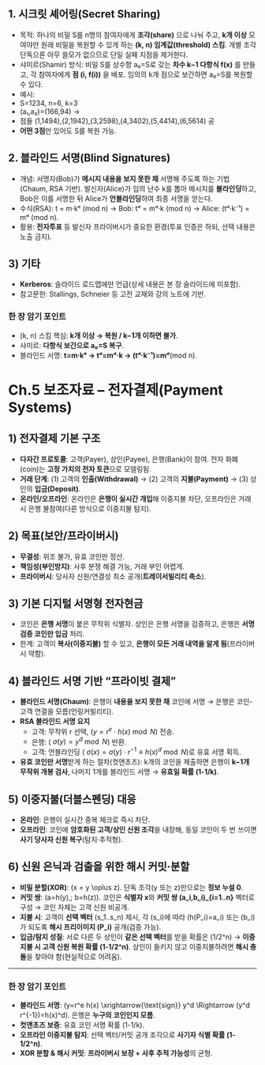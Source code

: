 ## 1. 시크릿 셰어링(Secret Sharing)

- 목적: 하나의 비밀 S를 n명의 참여자에게 **조각(share)** 으로 나눠 주고, **k개 이상** 모여야만 원래 비밀을 복원할 수 있게 하는 **(k, n) 임계값(threshold) 스킴**. 개별 조각 단독으론 아무 쓸모가 없으므로 단일 실패 지점을 제거한다.
- 샤미르(Shamir) 방식: 비밀 S를 상수항 a₀=S로 갖는 **차수 k−1 다항식 f(x)** 를 만들고, 각 참여자에게 **점 (i, f(i))** 을 배포. 임의의 k개 점으로 보간하면 a₀=S를 복원할 수 있다.
- 예시:
- S=1234, n=6, k=3
- (a₁,a₂)=(166,94) →
- 점들 (1,1494),(2,1942),(3,2598),(4,3402),(5,4414),(6,5614) 공
- **어떤 3점**만 있어도 S를 복원 가능.

## 2. 블라인드 서명(Blind Signatures)

- 개념: 서명자(Bob)가 **메시지 내용을 보지 못한 채** 서명해 주도록 하는 기법(Chaum, RSA 기반). 발신자(Alice)가 임의 난수 k를 뽑아 메시지를 **블라인딩**하고, Bob은 이를 서명한 뒤 Alice가 **언블라인딩**하여 최종 서명을 얻는다.
- 수식(RSA): t = m·kᵉ (mod n) → Bob: tᵈ = mᵈ·k (mod n) → Alice: (tᵈ·k⁻¹) = mᵈ (mod n).
- 활용: **전자투표** 등 발신자 프라이버시가 중요한 환경(투표 인증은 하되, 선택 내용은 노출 금지).

## 3) 기타

- **Kerberos**: 슬라이드 로드맵에만 언급(상세 내용은 본 장 슬라이드에 미포함).
- 참고문헌: Stallings, Schneier 등 고전 교재와 강의 노트에 기반.

### 한 장 암기 포인트

- (k, n) 스킴 핵심: **k개 이상 → 복원 / k−1개 이하면 불가**.
- 샤미르: **다항식 보간으로 a₀=S 복구**.
- 블라인드 서명: **t=m·kᵉ → tᵈ=mᵈ·k → (tᵈ·k⁻¹)=mᵈ**(mod n).

# Ch.5 보조자료 – 전자결제(Payment Systems)

## 1) 전자결제 기본 구조

- **다자간 프로토콜**: 고객(Payer), 상인(Payee), 은행(Bank)이 참여. 전자 화폐(coin)는 **고정 가치의 전자 토큰**으로 모델링됨.
- **거래 단계**: (1) 고객의 **인출(Withdrawal)** → (2) 고객의 **지불(Payment)** → (3) 상인의 **입금(Deposit)**.
- **온라인/오프라인**: 온라인은 **은행이 실시간 개입**해 이중지불 차단, 오프라인은 거래 시 은행 불참여(다른 방식으로 이중지불 탐지).

## 2) 목표(보안/프라이버시)

- **무결성**: 위조 불가, 유효 코인만 정산.
- **책임성(부인방지)**: 사후 분쟁 해결 가능, 거래 부인 어렵게.
- **프라이버시**: 당사자 신원/연결성 최소 공개(**트레이서빌리티 축소**).

## 3) 기본 디지털 서명형 전자현금

- 코인은 **은행 서명**이 붙은 무작위 식별자. 상인은 은행 서명을 검증하고, 은행은 **서명 검증 코인만 입금** 처리.
- 한계: 고객이 **복사(이중지불)** 할 수 있고, **은행이 모든 거래 내역을 알게 됨**(프라이버시 약함).

## 4) 블라인드 서명 기반 “프라이빗 결제”

- **블라인드 서명(Chaum)**: 은행이 **내용을 보지 못한 채** 코인에 서명 → 은행은 코인-고객 연결을 모름(언링커빌리티).
- **RSA 블라인드 서명 요지**
    - 고객: 무작위 r 선택, ($y = r^e \cdot h(x) \bmod N$) 전송.
    - 은행: ( $\sigma(y)=y^d \bmod N$) 반환.
    - 고객: 언블라인딩 ( $\sigma(x)=\sigma(y)\cdot r^{-1} \equiv h(x)^d \bmod N$)로 유효 서명 획득.
- **유효 코인만 서명**받게 하는 절차(컷앤초즈): k개의 코인을 제출하면 은행이 **k−1개 무작위 개봉 검사**, 나머지 1개를 블라인드 서명 → **유효일 확률 (1-1/k)**.
    

## 5) 이중지불(더블스펜딩) 대응

- **온라인**: 은행이 실시간 중복 체크로 즉시 차단.
- **오프라인**: 코인에 **암호화된 고객/상인 신원 조각**을 내장해, 동일 코인이 두 번 쓰이면 **사기 당사자 신원 복구**(탐지·추적형).

## 6) 신원 은닉과 검출을 위한 해시 커밋·분할

- **비밀 분할(XOR)**: (x = y \oplus z). 단독 조각(y 또는 z)만으로는 **정보 누설 0**.
- **커밋 쌍**: (a=h(y),; b=h(z)). 코인은 **식별자 x**와 **커밋 쌍 (a_i,b_i)_{i=1..n}** 벡터로 구성 → 코인 자체는 고객 신원 비공개.
- **지불 시**: 고객이 **선택 벡터** (s_1..s_n) 제시, 각 (s_i)에 따라 (h(P_i)=a_i) 또는 (b_i)가 되도록 **해시 프리이미지 (P_i)** 공개(검증 가능).
- **입금/탐지 성질**: 서로 다른 두 상인이 **같은 선택 벡터**를 받을 확률은 (1/2^n) → **이중지불 시 고객 신원 복원 확률 (1-1/2^n)**. 상인이 들키지 않고 이중지불하려면 **해시 충돌**을 찾아야 함(현실적으로 어려움).

---

### 한 장 암기 포인트

- **블라인드 서명**: (y=r^e h(x) \xrightarrow{\text{sign}} y^d \Rightarrow (y^d r^{-1})=h(x)^d). 은행은 **누구의 코인인지 모름**.
- **컷앤초즈 보증**: 유효 코인 서명 확률 (1-1/k).
- **오프라인 이중지불 탐지**: 선택 벡터/커밋 공개 조각으로 **사기자 식별 확률 (1-1/2^n)**.
- **XOR 분할 & 해시 커밋**: **프라이버시 보장 + 사후 추적 가능성**의 균형.